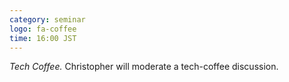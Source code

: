 ```yaml
---
category: seminar
logo: fa-coffee
time: 16:00 JST
---
```


*Tech Coffee.* Christopher will moderate a tech-coffee discussion. 
